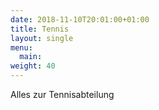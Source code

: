 ```yaml
---
date: 2018-11-10T20:01:00+01:00
title: Tennis
layout: single
menu:
  main:
weight: 40
---
```


Alles zur Tennisabteilung
